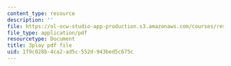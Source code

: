 ```yaml
---
content_type: resource
description: ''
file: https://ol-ocw-studio-app-production.s3.amazonaws.com/courses/res-18-006-calculus-revisited-single-variable-calculus-fall-2010/1f9c028b4ca2ad5c552d943bed5c675c_xlamQGapfbY.pdf
file_type: application/pdf
resourcetype: Document
title: 3play pdf file
uid: 1f9c028b-4ca2-ad5c-552d-943bed5c675c
---
```

